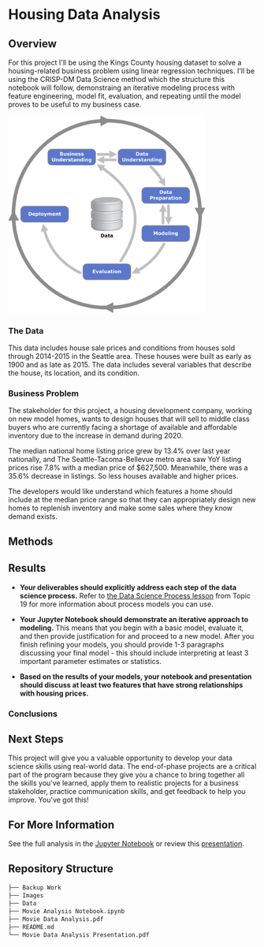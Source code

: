 # Housing Data Analysis


## Overview

For this project I'll be using the Kings County housing dataset to solve a housing-related business problem using linear regression techniques. I'll be using the CRISP-DM Data Science method which the structure this notebook will follow, demonstraing an iterative modeling process with feature engineering, model fit, evaluation, and repeating until the model proves to be useful to my business case.

<img src="Images/new_crisp-dm.png" width=400>

### The Data

This data includes house sale prices and conditions from houses sold through 2014-2015 in the Seattle area. These houses were built as early as 1900 and as late as 2015. The data includes several variables that describe the house, its location, and its condition. 

### Business Problem

The stakeholder for this project, a housing development company, working on new model homes, wants to design houses that will sell to middle class buyers who are currently facing a shortage of available and affordable inventory due to the increase in demand during 2020.

The median national home listing price grew by 13.4% over last year nationally, and The Seattle-Tacoma-Bellevue metro area saw YoY listing prices rise 7.8% with a median price of $627,500. Meanwhile, there was a 35.6% decrease in listings. So less houses available and higher prices.

The developers would like understand which features a home should include at the median price range so that they can appropriately design new homes to replenish inventory and make some sales where they know demand exists.

## Methods



## Results

* **Your deliverables should explicitly address each step of the data science process.** Refer to [the Data Science Process lesson](https://github.com/learn-co-curriculum/dsc-data-science-processes) from Topic 19 for more information about process models you can use.

* **Your Jupyter Notebook should demonstrate an iterative approach to modeling.** This means that you begin with a basic model, evaluate it, and then provide justification for and proceed to a new model. After you finish refining your models, you should provide 1-3 paragraphs discussing your final model - this should include interpreting at least 3 important parameter estimates or statistics.

* **Based on the results of your models, your notebook and presentation should discuss at least two features that have strong relationships with housing prices.**

### Conclusions



## Next Steps

This project will give you a valuable opportunity to develop your data science skills using real-world data. The end-of-phase projects are a critical part of the program because they give you a chance to bring together all the skills you've learned, apply them to realistic projects for a business stakeholder, practice communication skills, and get feedback to help you improve. You've got this!

## For More Information

See the full analysis in the [Jupyter Notebook](./Movie%20Analysis%20Notebook.ipynb) or review this [presentation](./Movie%20Data%20Analysis%20Presentation.pdf).

## Repository Structure

```
├── Backup Work
├── Images
├── Data
├── Movie Analysis Notebook.ipynb
├── Movie Data Analysis.pdf
├── README.md
└── Movie Data Analysis Presentation.pdf
